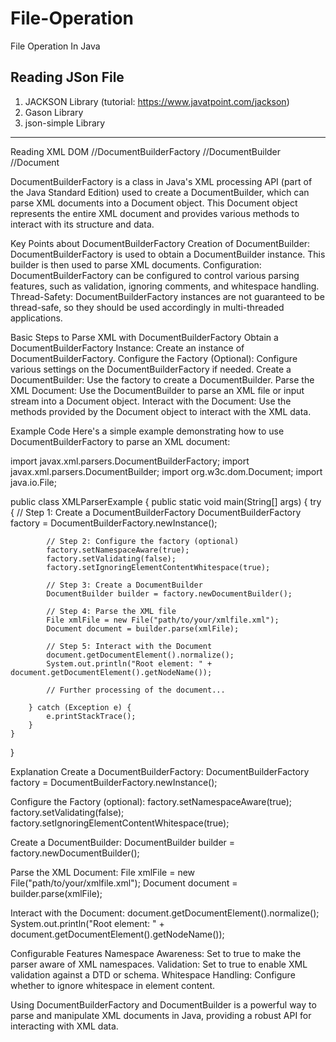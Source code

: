 # File-Operation
File Operation In Java

Reading JSon File
-------------------------------------
1) JACKSON Library (tutorial: https://www.javatpoint.com/jackson)
2) Gason Library
3) json-simple Library
-----------------------------------
Reading XML DOM
//DocumentBuilderFactory
//DocumentBuilder
//Document

DocumentBuilderFactory is a class in Java's XML processing API (part of the Java Standard Edition) used to create a DocumentBuilder, which can parse XML documents into a Document object.
This Document object represents the entire XML document and provides various methods to interact with its structure and data.

Key Points about DocumentBuilderFactory
Creation of DocumentBuilder: DocumentBuilderFactory is used to obtain a DocumentBuilder instance. This builder is then used to parse XML documents.
Configuration: DocumentBuilderFactory can be configured to control various parsing features, such as validation, ignoring comments, and whitespace handling.
Thread-Safety: DocumentBuilderFactory instances are not guaranteed to be thread-safe, so they should be used accordingly in multi-threaded applications.

Basic Steps to Parse XML with DocumentBuilderFactory
Obtain a DocumentBuilderFactory Instance: Create an instance of DocumentBuilderFactory.
Configure the Factory (Optional): Configure various settings on the DocumentBuilderFactory if needed.
Create a DocumentBuilder: Use the factory to create a DocumentBuilder.
Parse the XML Document: Use the DocumentBuilder to parse an XML file or input stream into a Document object.
Interact with the Document: Use the methods provided by the Document object to interact with the XML data.

Example Code
Here's a simple example demonstrating how to use DocumentBuilderFactory to parse an XML document:

import javax.xml.parsers.DocumentBuilderFactory;
import javax.xml.parsers.DocumentBuilder;
import org.w3c.dom.Document;
import java.io.File;

public class XMLParserExample {
    public static void main(String[] args) {
        try {
            // Step 1: Create a DocumentBuilderFactory
            DocumentBuilderFactory factory = DocumentBuilderFactory.newInstance();
            
            // Step 2: Configure the factory (optional)
            factory.setNamespaceAware(true);
            factory.setValidating(false);
            factory.setIgnoringElementContentWhitespace(true);

            // Step 3: Create a DocumentBuilder
            DocumentBuilder builder = factory.newDocumentBuilder();

            // Step 4: Parse the XML file
            File xmlFile = new File("path/to/your/xmlfile.xml");
            Document document = builder.parse(xmlFile);

            // Step 5: Interact with the Document
            document.getDocumentElement().normalize();
            System.out.println("Root element: " + document.getDocumentElement().getNodeName());

            // Further processing of the document...
            
        } catch (Exception e) {
            e.printStackTrace();
        }
    }
}

Explanation
Create a DocumentBuilderFactory:
DocumentBuilderFactory factory = DocumentBuilderFactory.newInstance();

Configure the Factory (optional):
factory.setNamespaceAware(true);
factory.setValidating(false);
factory.setIgnoringElementContentWhitespace(true);

Create a DocumentBuilder:
DocumentBuilder builder = factory.newDocumentBuilder();

Parse the XML Document:
File xmlFile = new File("path/to/your/xmlfile.xml");
Document document = builder.parse(xmlFile);

Interact with the Document:
document.getDocumentElement().normalize();
System.out.println("Root element: " + document.getDocumentElement().getNodeName());


Configurable Features
Namespace Awareness: Set to true to make the parser aware of XML namespaces.
Validation: Set to true to enable XML validation against a DTD or schema.
Whitespace Handling: Configure whether to ignore whitespace in element content.

Using DocumentBuilderFactory and DocumentBuilder is a powerful way to parse and manipulate XML documents in Java, providing a robust API for interacting with XML data.



